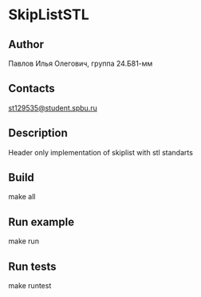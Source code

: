 # SkipListSTL
## Author
Павлов Илья Олегович, группа 24.Б81-мм
## Contacts
st129535@student.spbu.ru
## Description
Header only implementation of skiplist with stl standarts
## Build
make all
## Run example
make run
## Run tests
make runtest
